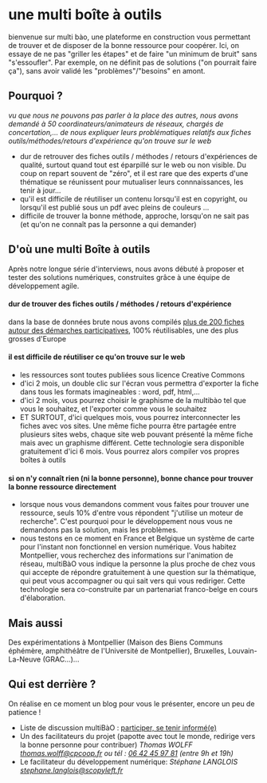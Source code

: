# une multi boîte à outils 

bienvenue sur multi bào, une plateforme en construction vous permettant de trouver et de disposer de la bonne ressource pour coopérer. Ici, on essaye de ne pas "griller les étapes" et de faire "un minimum de bruit" sans "s'essoufler". Par exemple, on ne définit pas de solutions ("on pourrait faire ça"), sans avoir validé les "problèmes"/"besoins" en amont.

## Pourquoi ? 

*vu que nous ne pouvons pas parler à la place des autres, nous avons demandé à 50 coordinateurs/animateurs de réseaux, chargés de concertation,... de nous expliquer leurs problématiques relatifs aux fiches outils/méthodes/retours d'expérience qu'on trouve sur le web*

* dur de retrouver des fiches outils / méthodes / retours d'expériences de qualité, surtout quand tout est éparpillé sur le web ou non visible. Du coup on repart souvent de "zéro", et il est rare que des experts d'une thématique se réunissent pour mutualiser leurs connnaissances, les tenir à jour...
* qu'il est difficile de réutiliser un contenu lorsqu'il est en copyright, ou lorsqu'il est publié sous un pdf avec pleins de couleurs ... 
* difficile de trouver la bonne méthode, approche, lorsqu'on ne sait pas (et qu'on ne connaît pas la personne a qui demander)

## D'où une multi Boîte à outils

Après notre longue série d'interviews, nous avons débuté à proposer et tester des solutions numériques, construites grâce à une équipe de développement agile. 

#### dur de trouver des fiches outils / méthodes / retours d'expérience 

dans la base de données brute nous avons compilés [plus de 200 fiches autour des démarches participatives](https://www.dropbox.com/sh/vryv33xp4bwwhx0/AAAGx_8JJZO_Gtipmg4GMFIKa), 100% réutilisables, une des plus grosses d'Europe

#### il est difficile de réutiliser ce qu'on trouve sur le web

* les ressources sont toutes publiées sous licence Creative Commons
* d'ici 2 mois, un double clic sur l'écran vous permettra d'exporter la fiche dans tous les formats imagineables : word, pdf, html,...
* d'ici 2 mois, vous pourrez choisir le graphisme de la multibào tel que vous le souhaitez, et l'exporter comme vous le souhaitez
* ET SURTOUT, d'ici quelques mois, vous pourrez interconnecter les fiches avec vos sites. Une même fiche pourra être partagée entre plusieurs sites webs, chaque site web pouvant présenté la même fiche mais avec un graphisme différent. Cette technologie sera disponible gratuitement d'ici 6 mois. Vous pourrez alors compiler vos propres boîtes à outils

#### si on n'y connaît rien (ni la bonne personne), bonne chance pour trouver la bonne ressource directement 

* lorsque nous vous demandons comment vous faites pour trouver une ressource, seuls 10% d'entre vous répondent "j'utilise un moteur de recherche". C'est pourquoi pour le développement nous vous ne demandons pas la solution, mais les problèmes. 
* nous testons en ce moment en France et Belgique un système de carte pour l'instant non fonctionnel en version numérique. Vous habitez Montpellier, vous recherchez des informations sur l'animation de réseau, multiBàO vous indique la personne la plus proche de chez vous qui accepte de répondre gratuitement à une question sur la thématique, qui peut vous accompagner ou qui sait vers qui vous rediriger. Cette technologie sera co-construite par un partenariat franco-belge en cours d'élaboration. 

## Mais aussi

Des expérimentations à Montpellier (Maison des Biens Communs éphémère, amphithéâtre de l'Université de Montpellier), Bruxelles, Louvain-La-Neuve (GRAC...)...

## Qui est derrière ? 

On réalise en ce moment un blog pour vous le présenter, encore un peu de patience ! 

* Liste de discussion multiBàO : [participer, se tenir informé(e)](http://lists.imaginationforpeople.org/cgi-bin/mailman/listinfo/multibao )
* Un des facilitateurs du projet (papotte avec tout le monde, redirige vers la bonne personne pour contribuer)
*Thomas WOLFF*
*[thomas.wolff@cpcoop.fr](mailto:thomas.wolff@cpcoop.fr)*
*ou tél : [06 42 45 97 81](tel:33642459781) (entre 9h et 19h)*
* Le facilitateur du développement numérique: 
*Stéphane LANGLOIS*
*[stephane.langlois@scopyleft.fr](mailto:stephane.langlois@scopyleft.fr)*

